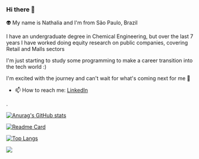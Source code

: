 ### Hi there 👋

:alien: My name is Nathalia and I'm from São Paulo, Brazil 

I have an undergraduate degree in Chemical Engineering, but over the last 7 years I have worked doing equity research on public companies, covering Retail and Malls sectors

I'm just starting to study some programming to make a career transition into the tech world :)

I'm excited with the journey and can't wait for what's coming next for me :butterfly:

<!--
**nhmikami/nhmikami** is a ✨ _special_ ✨ repository because its `README.md` (this file) appears on your GitHub profile.

Here are some ideas to get you started:

- 🔭 I’m currently working on ...
- 🌱 I’m currently learning ...
- 👯 I’m looking to collaborate on ...
- 🤔 I’m looking for help with ...
- 💬 Ask me about ...
- 📫 How to reach me: ...
- 😄 Pronouns: ...
- ⚡ Fun fact: ...
-->

- 📫 How to reach me: [LinkedIn](https://www.linkedin.com/in/nhmikami/)

.

[![Anurag's GitHub stats](https://github-readme-stats.vercel.app/api?username=nhmikami&show_icons=true)](https://github.com/anuraghazra/github-readme-stats)

[![Readme Card](https://github-readme-stats.vercel.app/api/pin/?username=nhmikami&repo=TikTok-project)](https://github.com/anuraghazra/github-readme-stats)

[![Top Langs](https://github-readme-stats.vercel.app/api/top-langs/?username=nhmikami&layout=compact)](https://github.com/anuraghazra/github-readme-stats)

![](https://komarev.com/ghpvc/?username=nhmikami)
